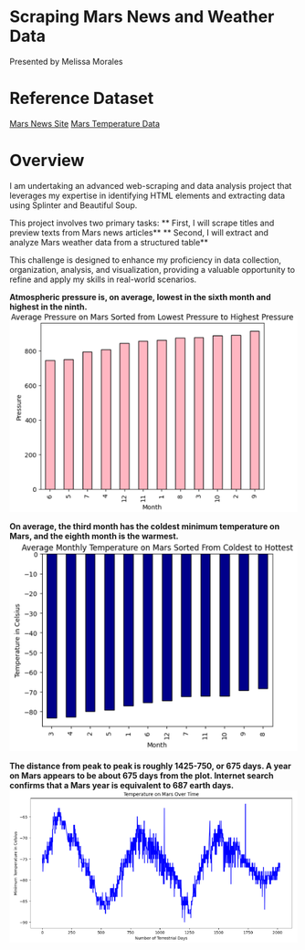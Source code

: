 # Scraping Mars News and Weather Data

Presented by Melissa Morales

# Reference Dataset
[Mars News Site](https://static.bc-edx.com/data/web/mars_news/index.html)
[Mars Temperature Data](https://static.bc-edx.com/data/web/mars_facts/temperature.html)

# Overview

I am undertaking an advanced web-scraping and data analysis project that leverages my expertise in identifying HTML elements and extracting data using Splinter and Beautiful Soup. 

This project involves two primary tasks: 
  ** First, I will scrape titles and preview texts from Mars news articles**
  ** Second, I will extract and analyze Mars weather data from a structured table**
  
This challenge is designed to enhance my proficiency in data collection, organization, analysis, and visualization, providing a valuable opportunity to refine and apply my skills in real-world scenarios.

**Atmospheric pressure is, on average, lowest in the sixth month and highest in the ninth.**
![Pressure Graph](Starter_Code/Images/mars_average_pressure.png)

**On average, the third month has the coldest minimum temperature on Mars, and the eighth month is the warmest.**
![Temperature Graph](Starter_Code/Images/mars_average_temperature.png)

**The distance from peak to peak is roughly 1425-750, or 675 days. A year on Mars appears to be about 675 days from the plot. Internet search confirms that a Mars year is equivalent to 687 earth days.**
![Temperature Graph Over Time](Starter_Code/Images/mars_temp_over_time.png)
